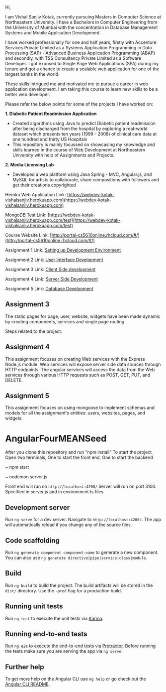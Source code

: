 Hi,

I am Vishal Sanjiv Kotak, currently pursuing Masters in Computer Science at Northeastern University. I have a Bachelors in Computer Engineering from the University of Mumbai with the concentration in Database Management Systems and Mobile Application Development.

I have worked professionally for one and half years, firstly with Accenture Services Private Limited as a Systems Application Programming in Data Processing (SAP) - Advanced Business Application Programming (ABAP) and secondly, with TSS Consultancy Private Limited as a Software Developer. I got exposed to Single Page Web Applications (SPA) during my tenure and got a chance to create a scalable web application for one of the largest banks in the world.

These skills intrigued me and motivated me to pursue a career in web application development. I am taking this course to learn new skills to be a better web developer.

Please refer the below points for some of the projects I have worked on:

**1. Diabetic Patient Readmission Application**
- Created algorithms using Java to predict Diabetic patient readmission after being discharged from the hospital by exploring a real-world dataset which presents ten years (1999 - 2008) of clinical care data at one hundred and thirty US Hospitals
- This repository is mainly focussed on showcasing my knowledge and skills learned in the course of Web Development at Northeastern University with help of Assignments and Projects.

**2. Media Licensing Lab**
- Developed a web platform using Java Spring - MVC, Angular.js, and MySQL for artists to collaborate, share compositions with followers and get their creations copyrighted


Heroku Web Application Link: [https://webdev-kotak-vishalsanjiv.herokuapp.com](https://webdev-kotak-vishalsanjiv.herokuapp.com)

MongoDB Test Link: [https://webdev-kotak-vishalsanjiv.herokuapp.com/test](https://webdev-kotak-vishalsanjiv.herokuapp.com/test)

Course Website Link: [http://portal-cs5610online.rhcloud.com/#/](http://portal-cs5610online.rhcloud.com/#/)

Assignment 1 Link: [Setting up Development Environment](https://docs.google.com/document/d/1rxZnIRpwCzqQVJwMm7HLfKHvXiI_GLpcfBjm0ymmWXI/edit)

Assignment 2 Link: [User Interface Development](https://docs.google.com/document/d/1Xq-d8gEPmqGv3JElKocPiNsj8Ft82SY3yNOREHt6r2U/edit)

Assignment 3 Link: [Client Side development](https://docs.google.com/document/d/1weLoMKGV1ALlpNUk6oVPUFRC1MX7wqyt9kRZ9hedZxA/edit)

Assignment 4 Link: [Server Side Development](https://docs.google.com/document/d/1a_AVIscfYwlJORj85s9Lc-znHlWZczGP6wLQYuTO3N4/edit)

Assignment 5 Link: [Database Development](https://docs.google.com/document/d/1DFLG8fIGnJ57NK5bkvD_qd6YLMWwlBSpVCqKJHkcvgg/edit)

## Assignment 3

The static pages for page, user, website, widgets have been made dynamic by creating components, services and single page routing.

Steps related to the project:

## Assignment 4

This assignment focuses on creating Web services with the Express Node.js module. Web services will expose server side data sources through HTTP endpoints. The angular services will access the data from the Web services through various HTTP requests such as POST, GET, PUT, and DELETE.

## Assignment 5

This assignment focuses on using mongoose to implement schemas and models for all the assignment's entities: users, websites, pages, and widgets.

# AngularFourMEANSeed

After you clone this repository and run "npm install"
To start the project
Open two terminals, One to start the front end, One to start the backend

~ npm start


~ nodemon server.js

Front end will run on `http://localhost:4200/`
Server will run on port 3100. Specified in server.js and in environment.ts files







## Development server

Run `ng serve` for a dev server. Navigate to `http://localhost:4200/`. The app will automatically reload if you change any of the source files.

## Code scaffolding

Run `ng generate component component-name` to generate a new component. You can also use `ng generate directive|pipe|service|class|module`.

## Build

Run `ng build` to build the project. The build artifacts will be stored in the `dist/` directory. Use the `-prod` flag for a production build.

## Running unit tests

Run `ng test` to execute the unit tests via [Karma](https://karma-runner.github.io).

## Running end-to-end tests

Run `ng e2e` to execute the end-to-end tests via [Protractor](http://www.protractortest.org/).
Before running the tests make sure you are serving the app via `ng serve`.

## Further help

To get more help on the Angular CLI use `ng help` or go check out the [Angular CLI README](https://github.com/angular/angular-cli/blob/master/README.md).
